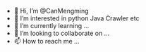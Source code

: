 - 👋 Hi, I’m @CanMengming
- 👀 I’m interested in python Java Crawler etc
- 🌱 I’m currently learning ...
- 💞️ I’m looking to collaborate on ...
- 📫 How to reach me ...

<!---
CanMengming/CanMengming is a ✨ special ✨ repository because its `README.md` (this file) appears on your GitHub profile.
You can click the Preview link to take a look at your changes.
--->
